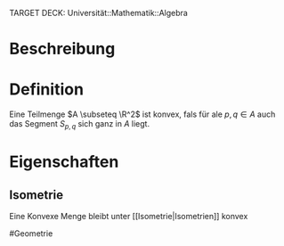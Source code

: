 TARGET DECK: Universität::Mathematik::Algebra

# Beschreibung


# Definition
Eine Teilmenge $A \subseteq \R^2$ ist konvex, fals für ale $p, q \in A$ auch das Segment $S_{p, q}$ sich ganz in $A$ liegt.

# Eigenschaften
## Isometrie
Eine Konvexe Menge bleibt unter [[Isometrie|Isometrien]] konvex








$\newcommand{\Q}{\mathbb Q}$
$\newcommand{\R}{\mathbb R}$
$\newcommand{\C}{\mathbb C}$
$\newcommand{\F}{\mathbb F}$
$\newcommand{\Z}{\mathbb Z}$
$\newcommand{\N}{\mathbb N}$
$\newcommand{\a}{\alpha}$

#Geometrie



